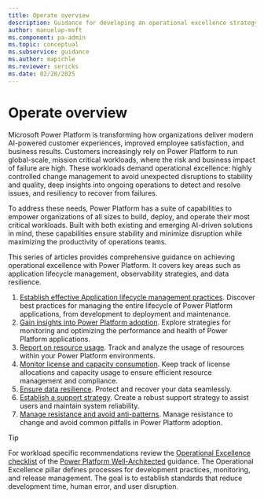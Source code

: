 ```yaml
---
title: Operate overview
description: Guidance for developing an operational excellence strategy for Power Platform solutions
author: manuelap-msft
ms.component: pa-admin
ms.topic: conceptual
ms.subservice: guidance
ms.author: mapichle
ms.reviewer: sericks
ms.date: 02/28/2025
---
```


# Operate overview

Microsoft Power Platform is transforming how organizations deliver modern AI-powered customer experiences, improved employee satisfaction, and business results. Customers increasingly rely on Power Platform to run global-scale, mission critical workloads, where the risk and business impact of failure are high. These workloads demand operational excellence: highly controlled change management to avoid unexpected disruptions to stability and quality, deep insights into ongoing operations to detect and resolve issues, and resiliency to recover from failures.

To address these needs, Power Platform has a suite of capabilities to empower organizations of all sizes to build, deploy, and operate their most critical workloads. Built with both existing and emerging AI-driven solutions in mind, these capabilities ensure stability and minimize disruption while maximizing the productivity of operations teams.

This series of articles provides comprehensive guidance on achieving operational excellence with Power Platform. It covers key areas such as application lifecycle management, observability strategies, and data resilience.

1. [Establish effective Application lifecycle management practices](alm.md). Discover best practices for managing the entire lifecycle of Power Platform applications, from development to deployment and maintenance.
1. [Gain insights into Power Platform adoption](observability.md). Explore strategies for monitoring and optimizing the performance and health of Power Platform applications.
1. [Report on resource usage](resource-usage.md). Track and analyze the usage of resources within your Power Platform environments.
1. [Monitor license and capacity consumption](cds-usage.md). Keep track of license allocations and capacity usage to ensure efficient resource management and compliance.
1. [Ensure data resilience](data-resilience.md). Protect and recover your data seamlessly.
1. [Establish a support strategy](support-strategy.md). Create a robust support strategy to assist users and maintain system reliability.
1. [Manage resistance and avoid anti-patterns](manage-resistence.md). Manage resistance to change and avoid common pitfalls in Power Platform adoption.

> [!TIP]
> For workload specific recommendations review the [Operational Excellence checklist](/power-platform/well-architected/operational-excellence/checklist) of the [Power Platform Well-Architected](/power-platform/well-architected/) guidance. The Operational Excellence pillar defines processes for development practices, monitoring, and release management. The goal is to establish standards that reduce development time, human error, and user disruption.
